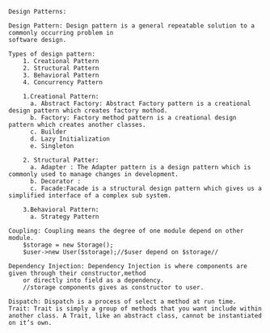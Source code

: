     Design Patterns:
    
    Design Pattern: Design pattern is a general repeatable solution to a commonly occurring problem in
    software design.
    
    Types of design pattern:
        1. Creational Pattern
        2. Structural Pattern
        3. Behavioral Pattern
        4. Concurrency Pattern
      
        1.Creational Pattern:
          a. Abstract Factory: Abstract Factory pattern is a creational design pattern which creates factory mothod.
          b. Factory: Factory method pattern is a creational design pattern which creates another classes.
          c. Builder
          d. Lazy Initialization
          e. Singleton
      
        2. Structural Patter:
          a. Adapter : The Adapter pattern is a design pattern which is commonly used to manage changes in development.
          b. Decorator : 
          c. Facade:Facade is a structural design pattern which gives us a simplified interface of a complex sub system.
          
        3.Behavioral Pattern:
          a. Strategy Pattern
      
    Coupling: Coupling means the degree of one module depend on other module.
      	$storage = new Storage();
      	$user->new User($storage);//$user depend on $storage//
      	
    Dependency Injection: Dependency Injection is where components are given through their constructor,method
        or directly into field as a dependency.
      	//storage components gives as constructor to user.
      	
    Dispatch: Dispatch is a process of select a method at run time.
	Trait: Trait is simply a group of methods that you want include within another class. A Trait, like an abstract class, cannot be instantiated on it’s own.
